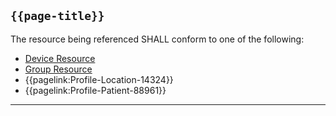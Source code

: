 ## <code>{{page-title}}</code>

The resource being referenced SHALL conform to one of the following:
* <a href="https://hl7.org/fhir/R4/Device.html">Device Resource</a>
* [Group Resource](https://hl7.org/fhir/R4/group.html)
* {{pagelink:Profile-Location-14324}}
* {{pagelink:Profile-Patient-88961}}

---